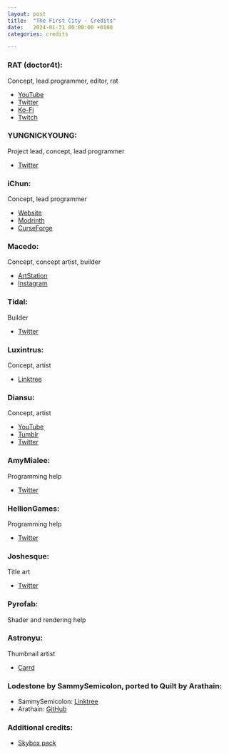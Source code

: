 ```yaml
---
layout: post
title:  "The First City - Credits"
date:   2024-01-31 00:00:00 +0100
categories: credits

---
```


### RAT (doctor4t):

Concept, lead programmer, editor, rat

- [YouTube](https://www.youtube.com/doctor4t)
- [Twitter](https://twitter.com/doctor4t_)
- [Ko-Fi](https://ko-fi.com/doctor4t)
- [Twitch](https://www.twitch.tv/doctor4t)

### YUNGNICKYOUNG:

Project lead, concept, lead programmer

- [Twitter](https://twitter.com/yungnickyoung)

### iChun:

Concept, lead programmer

- [Website](https://ichun.me)
- [Modrinth](https://modrinth.com/user/iChun)
- [CurseForge](https://www.curseforge.com/members/ohaiichun/projects)

### Macedo:

Concept, concept artist, builder

- [ArtStation](https://www.artstation.com/artwork/8balAG)
- [Instagram](https://www.instagram.com/macedo_art/)

### Tidal:

Builder

- [Twitter](https://twitter.com/LukeLonging)

### Luxintrus:

Concept, artist

- [Linktree](https://linktr.ee/luxintrus)

### Diansu:

Concept, artist

- [YouTube](https://www.youtube.com/@diansu4403/videos)
- [Tumblr](https://www.tumblr.com/diansuartistry)
- [Twitter](https://twitter.com/Diansu16)

### AmyMialee:

Programming help

- [Twitter](https://twitter.com/amy_mialee)

### HellionGames:

Programming help

- [Twitter](https://twitter.com/xHellionGamesx)

### Joshesque:

Title art

- [Twitter](https://twitter.com/Minecraftesque)

### Pyrofab:

Shader and rendering help

### Astronyu:

Thumbnail artist

- [Carrd](https://astronyu.carrd.co/)

### Lodestone by SammySemicolon, ported to Quilt by Arathain:

- SammySemicolon: [Linktree](https://linktr.ee/sammysemicolon)
- Arathain: [GitHub](https://github.com/Arathain)

### Additional credits:

- [Skybox pack](https://www.artstation.com/artwork/eJ0YPw)

